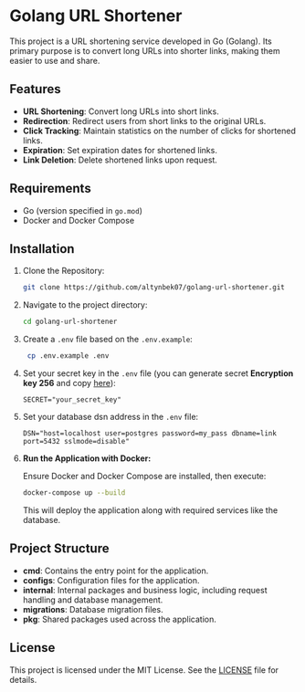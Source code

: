 
# Golang URL Shortener

This project is a URL shortening service developed in Go (Golang). Its primary purpose is to convert long URLs into shorter links, making them easier to use and share.

## Features

- **URL Shortening**: Convert long URLs into short links.
- **Redirection**: Redirect users from short links to the original URLs.
- **Click Tracking**: Maintain statistics on the number of clicks for shortened links.
- **Expiration**: Set expiration dates for shortened links.
- **Link Deletion**: Delete shortened links upon request.

## Requirements
- Go (version specified in `go.mod`)
- Docker and Docker Compose

## Installation

1. Clone the Repository:

   ```sh
   git clone https://github.com/altynbek07/golang-url-shortener.git
   ```

2. Navigate to the project directory:
   ```sh
   cd golang-url-shortener
   ```

3. Create a `.env` file based on the `.env.example`:
   ```sh
    cp .env.example .env
    ```

4. Set your secret key in the `.env` file (you can generate secret **Encryption key 256** and copy [here](https://acte.ltd/utils/randomkeygen)):
    ```env
    SECRET="your_secret_key"
    ```

5. Set your database dsn address in the `.env` file:
    ```env
    DSN="host=localhost user=postgres password=my_pass dbname=link port=5432 sslmode=disable"
    ```

3. **Run the Application with Docker:**

   Ensure Docker and Docker Compose are installed, then execute:

   ```sh
   docker-compose up --build
   ```

   This will deploy the application along with required services like the database.


## Project Structure

- **cmd**: Contains the entry point for the application.
- **configs**: Configuration files for the application.
- **internal**: Internal packages and business logic, including request handling and database management.
- **migrations**: Database migration files.
- **pkg**: Shared packages used across the application.


## License

This project is licensed under the MIT License. See the [LICENSE](LICENSE) file for details.

